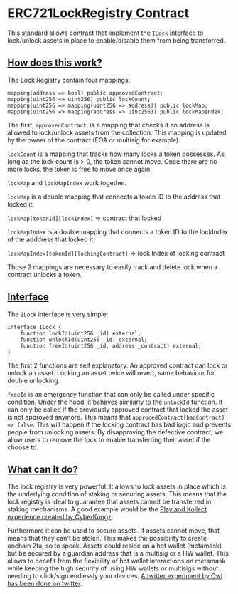 # <ins>**ERC721LockRegistry Contract**</ins>

This standard allows contract that implement the `ILock` interface to lock/unlock assets in place to enable/disable them from being transferred.

## <ins>How does this work?</ins>

The Lock Registry contain four mappings:

	mapping(address => bool) public approvedContract;
	mapping(uint256 => uint256) public lockCount;
	mapping(uint256 => mapping(uint256 => address)) public lockMap;
	mapping(uint256 => mapping(address => uint256)) public lockMapIndex;

The first, `approvedContract`, is a mapping that checks if an address is allowed to lock/unlock assets from the collection. This mapping is updated by the owner of the contract (EOA or multisig for example).

`lockCount` is a mapping that tracks how many locks a token possesses. As long as the lock count is > 0, the token cannot move. Once there are no more locks, the token is free to move once again.

`lockMap` and `lockMapIndex` work together.

`lockMap` is a double mapping that connects a token ID to the address that locked it. 

`lockMap[tokenId][lockIndex]` => contract that locked


`lockMapIndex` is a double mapping that connects a token ID to the lockIndex of the adddress that locked it.

`lockMapIndex[tokenId][lockingContract]` => lock Index of locking contract

Those 2 mappings are necessary to easily track and delete lock when a contract unlocks a token.

## <ins>Interface</ins>

The `ILock` interface is very simple:

	interface ILock {
		function lockId(uint256 _id) external;
		function unlockId(uint256 _id) external;
		function freeId(uint256 _id, address _contract) external;
	}

The first 2 functions are self explanatory. An approved contract can lock or unlock an asset. Locking an asset twice will revert, same behaviour for double unlocking.

`freeId` is an emergency function that can only be called under specific condition. Under the hood, it behaves similarly to the `unlockId` function. It can only be called if the previously approved contract that locked the asset is not approved anymore. This means that `approcedContract[badContract] => false`. This will happen if the locking contract has bad logic and prevents people from unlocking assets. By disapproving the defective contract, we allow users to remove the lock to enable transferring their asset if the choose to.


## <ins>What can it do?</ins>

The lock registry is very powerful. It allows to lock assets in place which is the underlying condition of staking or securing assets.
This means that the lock registry is ideal to guarantee that assets cannot be transferred in staking mechanisms.
A good example would be the [Play and Kollect experience created by CyberKongz](https://docs.cyberkongz.com/).

Furthermore it can be used to secure assets. If assets cannot move, that means that they can't be stolen. This makes the possibility to create onchain 2fa, so to speak.
Assets could reside on a hot wallet (metamask) but be secured by a guardian address that is a multisig or a HW wallet. This allows to benefit from the flexibility of hot wallet interactions on metamask while keeping the high security of using HW wallets or multisigs without needing to click/sign endlessly your devices. [A twitter experiment by Owl has been done on twitter](https://twitter.com/OwlOfMoistness/status/1504203389915308048).
